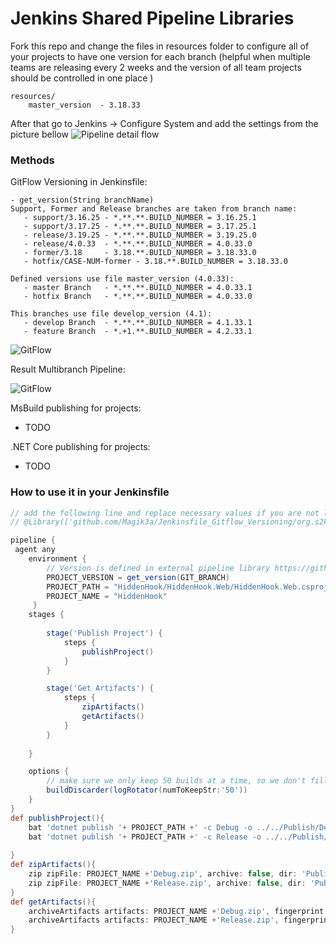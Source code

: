 # Jenkins Shared Pipeline Libraries
Fork this repo and change the files in resources folder to configure all of your projects to have one version for each branch (helpful when multiple teams are releasing every 2 weeks and the version of all team projects should be controlled in one place )
```
resources/
    master_version  - 3.18.33
```
After that go to Jenkins -> Configure System and add the settings from the picture bellow
![Pipeline detail flow](docs/images/2019-06-29_18h01_13.png)

### Methods
GitFlow Versioning in Jenkinsfile:
```
- get_version(String branchName)
Support, Former and Release branches are taken from branch name:
   - support/3.16.25 - *.**.**.BUILD_NUMBER = 3.16.25.1
   - support/3.17.25 - *.**.**.BUILD_NUMBER = 3.17.25.1
   - release/3.19.25 - *.**.**.BUILD_NUMBER = 3.19.25.0
   - release/4.0.33  - *.**.**.BUILD_NUMBER = 4.0.33.0
   - former/3.18     - 3.18.**.BUILD_NUMBER = 3.18.33.0
   - hotfix/CASE-NUM-former - 3.18.**.BUILD_NUMBER = 3.18.33.0
   
Defined versions use file master_version (4.0.33):
   - master Branch   - *.**.**.BUILD_NUMBER = 4.0.33.1
   - hotfix Branch   - *.**.**.BUILD_NUMBER = 4.0.33.0
 
This branches use file develop_version (4.1):
   - develop Branch  - *.**.**.BUILD_NUMBER = 4.1.33.1
   - feature Branch  - *.+1.**.BUILD_NUMBER = 4.2.33.1
```

![GitFlow](docs/images/2019-06-29_23h03_51.png)

Result Multibranch Pipeline:
 
![GitFlow](docs/images/2019-06-30_00h30_04.png)

MsBuild publishing for projects:
- TODO
 
.NET Core publishing for projects:
- TODO
### How to use it in your Jenkinsfile 

```Groovy
// add the following line and replace necessary values if you are not loading the library implicitly
// @Library(['github.com/Magik3a/Jenkinsfile_Gitflow_Versioning/org.s2kdesign']) _

pipeline {
 agent any
    environment {
        // Version is defined in external pipeline library https://github.com/Magik3a/Jenkinsfile_Gitflow_Versioning
        PROJECT_VERSION = get_version(GIT_BRANCH)
        PROJECT_PATH = "HiddenHook/HiddenHook.Web/HiddenHook.Web.csproj"
        PROJECT_NAME = "HiddenHook"  
     }
    stages {
            
        stage('Publish Project') {
            steps {
                publishProject()
            }
        }

        stage('Get Artifacts') {
            steps {
                zipArtifacts()
                getArtifacts()
            }        
        }
				
    }

    options {
        // make sure we only keep 50 builds at a time, so we don't fill up our storage!
        buildDiscarder(logRotator(numToKeepStr:'50'))
    }
}
def publishProject(){
    bat 'dotnet publish '+ PROJECT_PATH +' -c Debug -o ../../Publish/Debug /P:AssemblyVersion='+ PROJECT_VERSION +' /P:Version='+ PROJECT_VERSION 
    bat 'dotnet publish '+ PROJECT_PATH +' -c Release -o ../../Publish/Release /P:AssemblyVersion='+ PROJECT_VERSION +' /P:Version='+ PROJECT_VERSION 
     
}
def zipArtifacts(){
    zip zipFile: PROJECT_NAME +'Debug.zip', archive: false, dir: 'Publish/Debug'
    zip zipFile: PROJECT_NAME +'Release.zip', archive: false, dir: 'Publish/Release'
}
def getArtifacts(){    
    archiveArtifacts artifacts: PROJECT_NAME +'Debug.zip', fingerprint: true
    archiveArtifacts artifacts: PROJECT_NAME +'Release.zip', fingerprint: true
}
```
